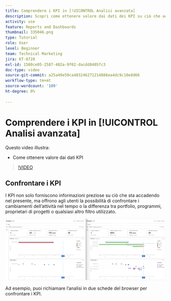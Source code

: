 ```yaml
---
title: Comprendere i KPI in [!UICONTROL Analisi avanzata]
description: Scopri come ottenere valore dai dati dei KPI su ciò che accade nel presente e sulle tendenze del passato.
activity: use
feature: Reports and Dashboards
thumbnail: 335046.png
type: Tutorial
role: User
level: Beginner
team: Technical Marketing
jira: KT-8728
exl-id: 1580ce05-2587-402a-9f02-dacdd8405fc3
doc-type: video
source-git-commit: a25a49e59ca483246271214886ea4dc9c10e8d66
workflow-type: tm+mt
source-wordcount: '109'
ht-degree: 0%

---
```


# Comprendere i KPI in [!UICONTROL Analisi avanzata]

Questo video illustra:

* Come ottenere valore dai dati KPI

>[!VIDEO](https://video.tv.adobe.com/v/335046/?quality=12&learn=on)

## Confrontare i KPI

I KPI non solo forniscono informazioni preziose su ciò che sta accadendo nel presente, ma offrono agli utenti la possibilità di confrontare i cambiamenti dell’attività nel tempo o la differenza tra portfolio, programmi, proprietari di progetti o qualsiasi altro filtro utilizzato.

![Immagine che mostra due schede del browser affiancate](assets/section-2-0.png)

Ad esempio, puoi richiamare l’analisi in due schede del browser per confrontare i KPI.
